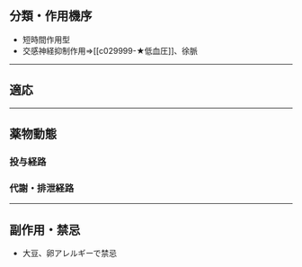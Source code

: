 ## 分類・作用機序
- 短時間作用型
- 交感神経抑制作用⇒[[c029999-★低血圧]]、徐脈
---
## 適応
---
## 薬物動態
### 投与経路
### 代謝・排泄経路
---
## 副作用・禁忌
- 大豆、卵アレルギーで禁忌

